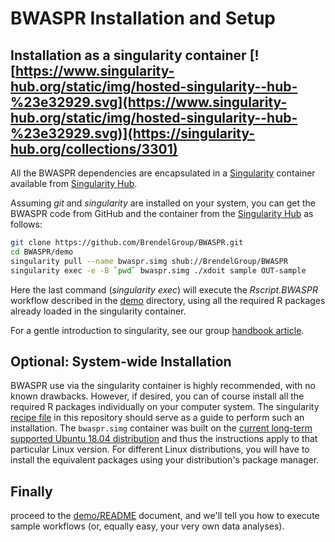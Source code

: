 # BWASPR Installation and Setup

## Installation as a singularity container [![https://www.singularity-hub.org/static/img/hosted-singularity--hub-%23e32929.svg](https://www.singularity-hub.org/static/img/hosted-singularity--hub-%23e32929.svg)](https://singularity-hub.org/collections/3301)

All the BWASPR dependencies are encapsulated in a
[Singularity](https://www.sylabs.io/docs/) container available from
[Singularity Hub](https://singularity-hub.org/).

Assuming _git_ and  _singularity_ are installed on your system, you can get the
BWASPR code from GitHub and the container from the
[Singularity Hub](https://www.singularity-hub.org/collections/3301) as follows:

```bash
git clone https://github.com/BrendelGroup/BWASPR.git
cd BWASPR/demo
singularity pull --name bwaspr.simg shub://BrendelGroup/BWASPR
singularity exec -e -B `pwd` bwaspr.simg ./xdoit sample OUT-sample
```

Here the last command (_singularity exec_) will execute the _Rscript.BWASPR_
workflow described in the [demo](./demo) directory, using all the required
R packages already loaded in the singularity container.

For a gentle introduction to singularity, see our group
[handbook article](https://github.com/BrendelGroup/bghandbook/blob/master/doc/06.2-Howto-Singularity-run.md).


## Optional: System-wide Installation

BWASPR use via the singularity container is highly recommended, with no known
drawbacks.
However, if desired, you can of course install all the required R packages
individually on your computer system.
The singularity [recipe file](./Singularity) in this repository should serve as
a guide to perform such an installation.
The `bwaspr.simg` container was built on the 
[current long-term supported Ubuntu 18.04 distribution](https://www.ubuntu.com/download/desktop)
and thus the instructions apply to that particular Linux version.
For different Linux distributions, you will have to install the equivalent
packages using your distribution's package manager.


## Finally

proceed to the [demo/README](./demo/README.md) document, and we'll tell you how
to execute sample workflows (or, equally easy, your very own data analyses).

